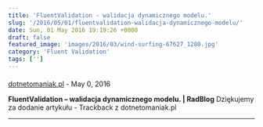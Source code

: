 ```yaml
---
title: 'FluentValidation - walidacja dynamicznego modelu.'
slug: '/2016/05/01/fluentvalidation-walidacja-dynamicznego-modelu/'
date: Sun, 01 May 2016 19:19:26 +0000
draft: false
featured_image: 'images/2016/03/wind-surfing-67627_1280.jpg'
category: 'Fluent Validation'
tags: ['']
---
```



#### 
[dotnetomaniak.pl](http://dotnetomaniak.pl/FluentValidation-walidacja-dynamicznego-modelu-RadBlog "") - <time datetime="2016-05-01 20:52:28">May 0, 2016</time>

**FluentValidation – walidacja dynamicznego modelu. | RadBlog** Dziękujemy za dodanie artykułu - Trackback z dotnetomaniak.pl
<hr />
